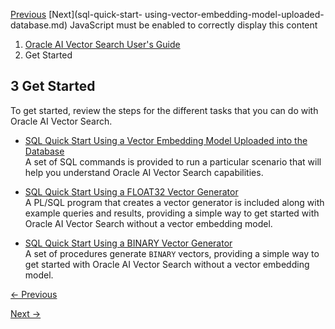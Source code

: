 [Previous](oracle-ai-vector-search-workflow.md) [Next](sql-quick-start-
using-vector-embedding-model-uploaded-database.md) JavaScript must be
enabled to correctly display this content

  1. [Oracle AI Vector Search User's Guide](index.md)
  2. Get Started

## 3 Get Started

To get started, review the steps for the different tasks that you can do with
Oracle AI Vector Search.

  * [SQL Quick Start Using a Vector Embedding Model Uploaded into the Database](sql-quick-start-using-vector-embedding-model-uploaded-database.md)  
A set of SQL commands is provided to run a particular scenario that will help
you understand Oracle AI Vector Search capabilities.

  * [SQL Quick Start Using a FLOAT32 Vector Generator](sql-quick-start-using-float32-vector-generator.md)  
A PL/SQL program that creates a vector generator is included along with
example queries and results, providing a simple way to get started with Oracle
AI Vector Search without a vector embedding model.

  * [SQL Quick Start Using a BINARY Vector Generator](sql-quick-start-using-binary-vector-generator.md)  
A set of procedures generate `BINARY` vectors, providing a simple way to get
started with Oracle AI Vector Search without a vector embedding model.


[← Previous](oracle-ai-vector-search-workflow.md)

[Next →](sql-quick-start-using-vector-embedding-model-uploaded-database.md)
